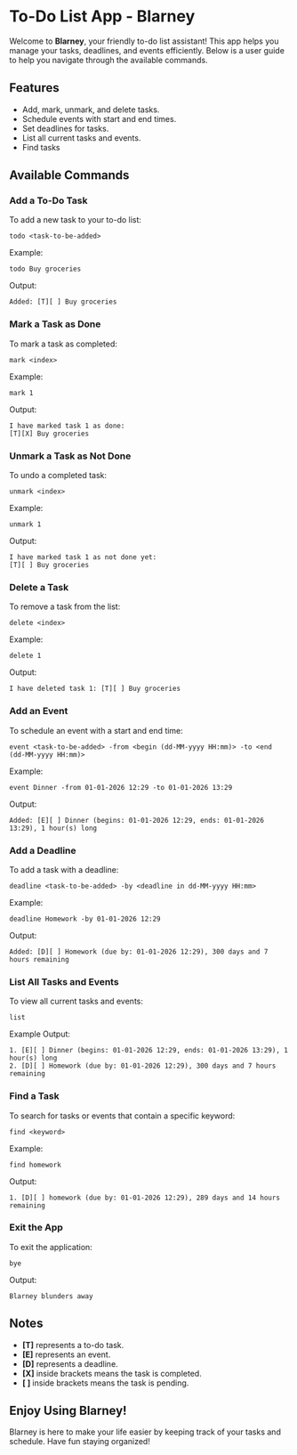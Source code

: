 # To-Do List App - Blarney

Welcome to **Blarney**, your friendly to-do list assistant! This app helps you manage your tasks, deadlines, and events efficiently. Below is a user guide to help you navigate through the available commands.

## Features
- Add, mark, unmark, and delete tasks.
- Schedule events with start and end times.
- Set deadlines for tasks.
- List all current tasks and events.
- Find tasks

## Available Commands

### Add a To-Do Task
To add a new task to your to-do list:
```
todo <task-to-be-added>
```
Example:
```
todo Buy groceries
```
Output:
```
Added: [T][ ] Buy groceries
```

### Mark a Task as Done
To mark a task as completed:
```
mark <index>
```
Example:
```
mark 1
```
Output:
```
I have marked task 1 as done:
[T][X] Buy groceries
```

### Unmark a Task as Not Done
To undo a completed task:
```
unmark <index>
```
Example:
```
unmark 1
```
Output:
```
I have marked task 1 as not done yet:
[T][ ] Buy groceries
```

### Delete a Task
To remove a task from the list:
```
delete <index>
```
Example:
```
delete 1
```
Output:
```
I have deleted task 1: [T][ ] Buy groceries
```

### Add an Event
To schedule an event with a start and end time:
```
event <task-to-be-added> -from <begin (dd-MM-yyyy HH:mm)> -to <end (dd-MM-yyyy HH:mm)>
```
Example:
```
event Dinner -from 01-01-2026 12:29 -to 01-01-2026 13:29
```
Output:
```
Added: [E][ ] Dinner (begins: 01-01-2026 12:29, ends: 01-01-2026 13:29), 1 hour(s) long
```

### Add a Deadline
To add a task with a deadline:
```
deadline <task-to-be-added> -by <deadline in dd-MM-yyyy HH:mm>
```
Example:
```
deadline Homework -by 01-01-2026 12:29
```
Output:
```
Added: [D][ ] Homework (due by: 01-01-2026 12:29), 300 days and 7 hours remaining
```

### List All Tasks and Events
To view all current tasks and events:
```
list
```
Example Output:
```
1. [E][ ] Dinner (begins: 01-01-2026 12:29, ends: 01-01-2026 13:29), 1 hour(s) long
2. [D][ ] Homework (due by: 01-01-2026 12:29), 300 days and 7 hours remaining
```

### Find a Task
To search for tasks or events that contain a specific keyword:
```
find <keyword>
```
Example:
```
find homework
```
Output: 
```
1. [D][ ] homework (due by: 01-01-2026 12:29), 289 days and 14 hours remaining
```

### Exit the App
To exit the application:
```
bye
```
Output:
```
Blarney blunders away
```

## Notes
- **[T]** represents a to-do task.
- **[E]** represents an event.
- **[D]** represents a deadline.
- **[X]** inside brackets means the task is completed.
- **[ ]** inside brackets means the task is pending.

## Enjoy Using Blarney!
Blarney is here to make your life easier by keeping track of your tasks and schedule. Have fun staying organized!

